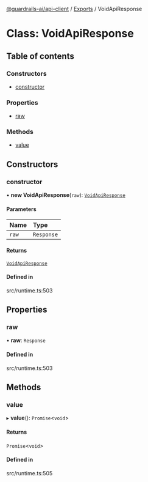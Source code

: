 [@guardrails-ai/api-client](../README.md) / [Exports](../modules.md) / VoidApiResponse

# Class: VoidApiResponse

## Table of contents

### Constructors

- [constructor](VoidApiResponse.md#constructor)

### Properties

- [raw](VoidApiResponse.md#raw)

### Methods

- [value](VoidApiResponse.md#value)

## Constructors

### constructor

• **new VoidApiResponse**(`raw`): [`VoidApiResponse`](VoidApiResponse.md)

#### Parameters

| Name | Type |
| :------ | :------ |
| `raw` | `Response` |

#### Returns

[`VoidApiResponse`](VoidApiResponse.md)

#### Defined in

src/runtime.ts:503

## Properties

### raw

• **raw**: `Response`

#### Defined in

src/runtime.ts:503

## Methods

### value

▸ **value**(): `Promise`\<`void`\>

#### Returns

`Promise`\<`void`\>

#### Defined in

src/runtime.ts:505
